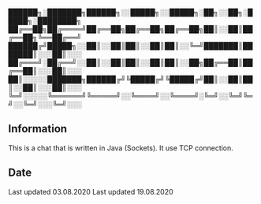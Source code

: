 
██████╗░███████╗██████╗░░█████╗░░█████╗░██╗░░██╗░█████╗░████████╗
██╔══██╗██╔════╝██╔══██╗██╔══██╗██╔══██╗██║░░██║██╔══██╗╚══██╔══╝
██████╔╝█████╗░░██║░░██║██║░░██║██║░░╚═╝███████║███████║░░░██║░░░
██╔═══╝░██╔══╝░░██║░░██║██║░░██║██║░░██╗██╔══██║██╔══██║░░░██║░░░
██║░░░░░███████╗██████╔╝╚█████╔╝╚█████╔╝██║░░██║██║░░██║░░░██║░░░
╚═╝░░░░░╚══════╝╚═════╝░░╚════╝░░╚════╝░╚═╝░░╚═╝╚═╝░░╚═╝░░░╚═╝░░░

## Information 

This is a chat that is written in Java (Sockets). It use TCP connection. 

## Date 

Last updated 03.08.2020
Last updated 19.08.2020
